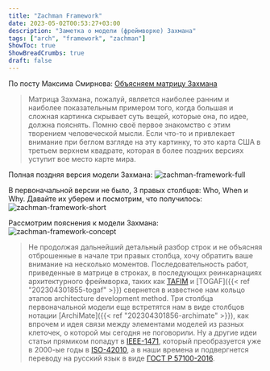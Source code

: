 ```yaml
---
title: "Zachman Framework"
date: 2023-05-02T00:53:27+03:00
description: "Заметка о модели (фреймворке) Захмана"
tags: ["arch", "framework", "zachman"]
ShowToc: true
ShowBreadCrumbs: true
draft: false
---
```


По посту Максима Смирнова: [Объясняем матрицу Захмана](https://mxsmirnov.com/2018/03/23/zachman/)

> Матрица Захмана, пожалуй, является наиболее ранним и наиболее показательным примером того, когда большая и сложная картинка скрывает суть вещей, которые она, по идее, должна пояснять. Помню своё первое знакомство с этим творением человеческой мысли. Если что-то и привлекает внимание при беглом взгляде на эту картинку, то это карта США в третьем верхнем квадрате, которая в более поздних версиях уступит вое место карте мира.

Полная поздняя версия модели Захмана:
![zachman-framework-full](/img/zachman-framework/zachman-framework-full.jpg)

В первоначальной версии не было, 3 правых столбцов: Who, When и Why. Давайте их уберем и посмотрим, что получилось:
![zachman-framework-short](/img/zachman-framework/zachman-framework-short.jpg)

Рассмотрим пояснения к модели Захмана:
![zachman-framework-concept](/img/zachman-framework/zachman-framework-concept.jpg)

> Не продолжая дальнейший детальный разбор строк и не объясняя отброшенные в начале три правых столбца, хочу обратить ваше внимание на несколько моментов. Последовательность работ, приведенные в матрице в строках, в последующих реинкарнациях архитектурного фреймворка, таких как [TAFIM](https://en.wikipedia.org/wiki/TAFIM) и [TOGAF]({{< ref "202304301855-togaf" >}}) свернется в известное нам кольцо этапов architecture development method. Три столбца первоначальной модели еще встретятся нам в виде столбцов нотации [ArchiMate]({{< ref "202304301856-archimate" >}}), как впрочем и идея связи между элементами моделей из разных клеточек, о которой мы сегодня не поговорили. Ну а другие идеи статьи прямиком попадут в [IEEE-1471](https://en.wikipedia.org/wiki/IEEE_1471), который преобразуется уже в 2000-ые годы в [ISO-42010](https://en.wikipedia.org/wiki/ISO/IEC_42010), а в наши времена и подвергнется переводу на русский язык в виде [ГОСТ Р 57100-2016](https://mxsmirnov.com/2017/06/10/gost-r-57100/).

